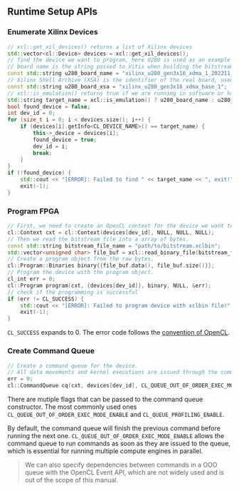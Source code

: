 ## Runtime Setup APIs

### Enumerate Xilinx Devices
```cpp
// xcl::get_xil_devices() returns a list of Xilinx devices
std::vector<cl::Device> devices = xcl::get_xil_devices();
// find the device we want to program, here U280 is used as an example
// board name is the string passed to Vitis when building the bitstream, used for loading emulation model
const std::string u280_board_name = "xilinx_u280_gen3x16_xdma_1_202211_1";
// Xilinx Shell Archive (XSA) is the identifier of the real board, used for running actual bitstream
const std::string u280_board_xsa = "xilinx_u280_gen3x16_xdma_base_1";
// xcl::is_emulation() returns true if we are running in software or hardware emulation
std::string target_name = xcl::is_emulation() ? u280_board_name : u280_board_xsa;
bool found_device = false;
int dev_id = 0;
for (size_t i = 0; i < devices.size(); i++) {
    if (devices[i].getInfo<CL_DEVICE_NAME>() == target_name) {
        this->_device = devices[i];
        found_device = true;
        dev_id = i;
        break;
    }
}
if (!found_device) {
    std::cout << "[ERROR]: Failed to find " << target_name << ", exit!" << std::endl;
    exit(-1);
}
```

### Program FPGA
```cpp
// First, we need to create an OpenCL context for the device we want to program.
cl::Context cxt = cl::Context(devices[dev_id], NULL, NULL, NULL);
// Then we read the bitstream file into a array of bytes.
const std::string bitstream_file_name = "path/to/bitstream.xclbin";
std::vector<unsigned char> file_buf = xcl::read_binary_file(bitstream_file_name);
// Create a program object from the raw bytes.
cl::Program::Binaries binary{{file_buf.data(), file_buf.size()}};
// Program the device with the program object.
cl_int err = 0;
cl::Program program(cxt, {devices[dev_id]}, binary, NULL, &err);
// check if the programming is successful
if (err != CL_SUCCESS) {
    std::cout << "[ERROR]: Failed to program device with xclbin file!" << std::endl;
    exit(-1);
}
```
`CL_SUCCESS` expands to 0. The error code follows the [convention of OpenCL](https://streamhpc.com/blog/2013-04-28/opencl-error-codes/).

### Create Command Queue
```cpp
// Create a command queue for the device.
// All data movements and kernel executions are issued through the command queue.
err = 0;
cl::CommandQueue cq(cxt, devices[dev_id], CL_QUEUE_OUT_OF_ORDER_EXEC_MODE_ENABLE | CL_QUEUE_PROFILING_ENABLE, &err);
```
There are mutiple flags that can be passed to the command queue constructor.
The most commonly used ones `CL_QUEUE_OUT_OF_ORDER_EXEC_MODE_ENABLE` and `CL_QUEUE_PROFILING_ENABLE`.

By default, the command queue will finish the previous command before running the next one.
`CL_QUEUE_OUT_OF_ORDER_EXEC_MODE_ENABLE` allows the command queue to run commands as soon as they
are issued to the queue, which is essential for running multiple compute engines in parallel.

> We can also specify dependencies between commands in a OOO queue with the OpenCL Event API,
which are not widely used and is out of the scope of this manual.